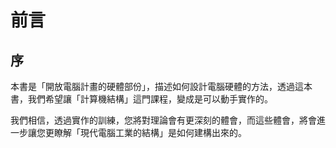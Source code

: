 # 前言

## 序

本書是「開放電腦計畫的硬體部份」，描述如何設計電腦硬體的方法，透過這本書，我們希望讓「計算機結構」這門課程，變成是可以動手實作的。

我們相信，透過實作的訓練，您將對理論會有更深刻的體會，而這些體會，將會進一步讓您更瞭解「現代電腦工業的結構」是如何建構出來的。

